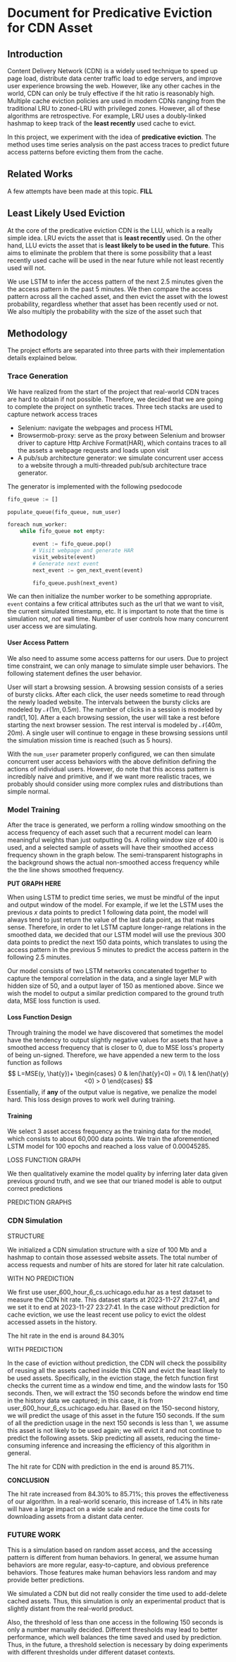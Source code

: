 # Document for Predicative Eviction for CDN Asset

## Introduction
Content Delivery Network (CDN) is a widely used technique to speed up page load, distribute data center traffic load to edge servers, and improve user experience browsing the web. However, like any other caches in the world, CDN can only be truly effective if the hit ratio is reasonably high. Multiple cache eviction policies are used in modern CDNs ranging from the traditional LRU to zoned-LRU with privileged zones. However, all of these algorithms are retrospective. For example, LRU uses a doubly-linked hashmap to keep track of the **least recently** used cache to evict.

In this project, we experiment with the idea of **predicative eviction**. The method uses time series analysis on the past access traces to predict future access patterns before evicting them from the cache.

## Related Works
A few attempts have been made at this topic. **FILL**

## Least Likely Used Eviction
At the core of the predicative eviction CDN is the LLU, which is a really simple idea. LRU evicts the asset that is **least recently** used. On the other hand, LLU evicts the asset that is **least likely to be used in the future**. This aims to eliminate the problem that there is some possibility that a least recently used cache will be used in the near future while not least recently used will not.

We use LSTM to infer the access pattern of the next 2.5 minutes given the the access pattern in the past 5 minutes. We then compare the access pattern across all the cached asset, and then evict the asset with the lowest probability, regardless whether that asset has been recently used or not. We also multiply the probability with the size of the asset such that 

## Methodology
The project efforts are separated into three parts with their implementation details explained below.

### Trace Generation
We have realized from the start of the project that real-world CDN traces are hard to obtain if not possible. Therefore, we decided that we are going to complete the project on synthetic traces. Three tech stacks are used to capture network access traces
- Selenium: navigate the webpages and process HTML
- Browsermob-proxy: serve as the proxy between Selenium and browser driver to capture Http Archive Format(HAR), which contains traces to all the assets a webpage requests and loads upon visit
- A pub/sub architecture generator: we simulate concurrent user access to a website through a multi-threaded pub/sub architecture trace generator.

The generator is implemented with the following psedocode

```python
fifo_queue := []

populate_queue(fifo_queue, num_user)

foreach num_worker:
    while fifo_queue not empty:

        event := fifo_queue.pop()
        # Visit webpage and generate HAR
        visit_website(event)
        # Generate next event
        next_event := gen_next_event(event)

        fifo_queue.push(next_event)
```

We can then initialize the number worker to be something appropriate. `event` contains a few critical attributes such as the url that we want to visit, the current simulated timestamp, etc. It is important to note that the time is simulation not, _not_ wall time. Number of user controls how many concurrent user access we are simulating.

#### User Access Pattern
We also need to assume some access patterns for our users. Due to project time constraint, we can only manage to simulate simple user behaviors. The following statement defines the user behavior.

User will start a browsing session. A browsing session consists of a series of bursty clicks. After each click, the user needs sometime to read through the newly loaded website. The intervals between the bursty clicks are modeled by $\mathcal{N}(1m,0.5m)$. The number of clicks in a session is modeled by $\text{rand}(1,10]$. After a each browsing session, the user will take a rest before starting the next browser session. The rest interval is modeled by $\mathcal{N}(40m,20m)$. A single user will continue to engage in these browsing sessions until the simulation mission time is reached (such as 5 hours).

With the `num_user` parameter properly configured, we can then simulate concurrent user access behaviors with the above definition defining the actions of individual users. However, do note that this access pattern is incredibly naive and primitive, and if we want more realistic traces, we probably should consider using more complex rules and distributions than simple normal.

### Model Training
After the trace is generated, we perform a rolling window smoothing on the access frequency of each asset such that a recurrent model can learn meaningful weights than just outputting 0s. A rolling window size of 400 is used, and a selected sample of assets will have their smoothed access frequency shown in the graph below. The semi-transparent histographs in the background shows the actual non-smoothed access frequency while the the line shows smoothed frequency.

**PUT GRAPH HERE**

When using LSTM to predict time series, we must be mindful of the input and output window of the model. For example, if we let the LSTM uses the previous $x$ data points to predict $1$ following data point, the model will always tend to just return the value of the last data point, as that makes sense. Therefore, in order to let LSTM capture longer-range relations in the smoothed data, we decided that our LSTM model will use the previous 300 data points to predict the next 150 data points, which translates to using the access pattern in the previous 5 minutes to predict the access pattern in the following 2.5 minutes.

Our model consists of two LSTM networks concatenated together to capture the temporal correlation in the data, and a single layer MLP with hidden size of 50, and a output layer of 150 as mentioned above. Since we wish the model to output a similar prediction compared to the ground truth data, MSE loss function is used.

#### Loss Function Design
Through training the model we have discovered that sometimes the model have the tendency to output slightly negative values for assets that have a smoothed access frequency that is closer to 0, due to MSE loss's property of being un-signed. Therefore, we have appended a new term to the loss function as follows
$$
L=MSE(y, \hat{y})+
\begin{cases}
    0 & len(\hat{y}<0) = 0\\
    1 & len(\hat{y}<0) > 0
\end{cases}
$$
Essentially, if **any** of the output value is negative, we penalize the model hard. This loss design proves to work well during training.

#### Training
We select 3 asset access frequency as the training data for the model, which consists to about 60,000 data points. We train the aforementioned LSTM model for 100 epochs and reached a loss value of 0.00045285.

LOSS FUNCTION GRAPH

We then qualitatively examine the model quality by inferring later data given previous ground truth, and we see that our trianed model is able to output correct predictions

PREDICTION GRAPHS

### CDN Simulation

STRUCTURE

We initialized a CDN simulation structure with a size of 100 Mb and a hashmap to contain those assessed website assets. The total number of access requests and number of hits are stored for later hit rate calculation. 

WITH NO PREDICTION

We first use user_600_hour_6_cs.uchicago.edu.har as a test dataset to measure the CDN hit rate. This dataset starts at 2023-11-27 21:27:41, and we set it to end at 2023-11-27 23:27:41. In the case without prediction for cache eviction, we use the least recent use policy to evict the oldest accessed assets in the history. 

The hit rate in the end is around 84.30%

WITH PREDICTION

In the case of eviction without prediction, the CDN will check the possibility of reusing all the assets cached inside this CDN and evict the least likely to be used assets. Specifically, in the eviction stage, the fetch function first checks the current time as a window end time, and the window lasts for 150 seconds. Then, we will extract the 150 seconds before the window end time in the history data we captured; in this case, it is from user_600_hour_6_cs.uchicago.edu.har. Based on the 150-second history, we will predict the usage of this asset in the future 150 seconds. If the sum of all the prediction usage in the next 150 seconds is less than 1, we assume this asset is not likely to be used again; we will evict it and not continue to predict the following assets. Skip predicting all assets, reducing the time-consuming inference and increasing the efficiency of this algorithm in general.


The hit rate for CDN with prediction in the end is around 85.71%.

**CONCLUSION**

The hit rate increased from 84.30% to 85.71%; this proves the effectiveness of our algorithm. In a real-world scenario, this increase of 1.4% in hits rate will have a large impact on a wide scale and reduce the time costs for downloading assets from a distant data center.

### FUTURE WORK

This is a simulation based on random asset access, and the accessing pattern is different from human behaviors. In general, we assume human behaviors are more regular, easy-to-capture, and obvious preference behaviors. Those features make human behaviors less random and may provide better predictions. 

We simulated a CDN but did not really consider the time used to add-delete cached assets. Thus, this simulation is only an experimental product that is slightly distant from the real-world product.

Also, the threshold of less than one access in the following 150 seconds is only a number manually decided. Different thresholds may lead to better performance, which well balances the time saved and used by prediction. Thus, in the future, a threshold selection is necessary by doing experiments with different thresholds under different dataset contexts.